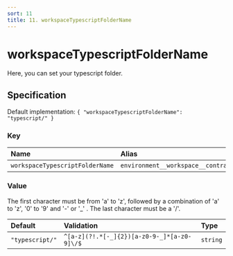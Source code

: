 ```yaml
---
sort: 11
title: 11. workspaceTypescriptFolderName
---
```


# workspaceTypescriptFolderName

Here, you can set your typescript folder.


## Specification

Default implementation: ```{ "workspaceTypescriptFolderName": "typescript/" }```

### Key

| **Name** | **Alias** | **Methods** | **Category** |  
|:--|:--|:--|:--|
| ```workspaceTypescriptFolderName``` | ```environment__workspace__contracts__typescript__folder``` | [setEnvironment](../methods/setEnvironment.html#options) | [Workspace](../options/#workspace) |

### Value

The first character must be from 'a' to 'z', followed by a combination of 'a' to 'z', '0' to '9' and '-' or '_' . The last character must be a '/'.

| **Default** | **Validation** | **Type** |
|:--|:--|:--|
| ```"typescript/"``` | ```^[a-z](?!.*[-_]{2})[a-z0-9-_]*[a-z0-9]\/$``` | ```string``` |

